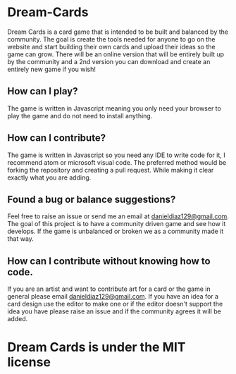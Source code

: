 # Dream-Cards

Dream Cards is a card game that is intended to be built and balanced by the community. The goal is create the tools needed for anyone to go on the website and start building their own cards and upload their ideas so the game can grow. There will be an online version that will be entirely built up by the community and a 2nd version you can download and create an entirely new game if you wish!


## How can I play?

The game is written in Javascript meaning you only need your browser to play the game and do not need to install anything.

## How can I contribute?
 
The game is written in Javascript so you need any IDE to write code for it, I recommend atom or microsoft visual code. The preferred method would be forking the repository and creating a pull request. While making it clear exactly what you are adding.

## Found a bug or balance suggestions?

Feel free to raise an issue or send me an email at danieldiaz129@gmail.com. The goal of this project is to have a community driven game and see how it develops. If the game is unbalanced or broken we as a community made it that way.


## How can I contribute without knowing how to code.

If you are an artist and want to contribute art for a card or the game in general please email danieldiaz129@gmail.com. If you have an idea for a card design use the editor to make one or if the editor doesn't support the idea you have please raise an issue and if the community agrees it will be added.

 # Dream Cards is under the MIT license

